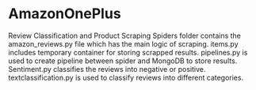 # AmazonOnePlus
Review Classification and Product Scraping
Spiders folder contains the amazon_reviews.py file which has the main logic of scraping.
items.py includes temporary container for storing scrapped results.
pipelines.py is used to create pipeline between spider and MongoDB to store results.
Sentiment.py classifies the reviews into negative or positive.
textclassification.py is used to classify reviews into different categories.
